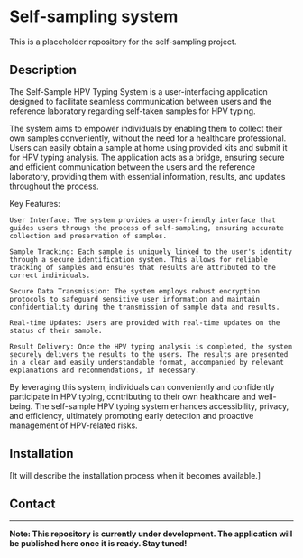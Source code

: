 # Self-sampling system

This is a placeholder repository for the self-sampling project.

## Description

The Self-Sample HPV Typing System is a user-interfacing application designed to facilitate seamless communication between users and the reference laboratory regarding self-taken samples for HPV typing.

The system aims to empower individuals by enabling them to collect their own samples conveniently, without the need for a healthcare professional. Users can easily obtain a sample at home using provided kits and submit it for HPV typing analysis. The application acts as a bridge, ensuring secure and efficient communication between the users and the reference laboratory, providing them with essential information, results, and updates throughout the process.

Key Features:

    User Interface: The system provides a user-friendly interface that guides users through the process of self-sampling, ensuring accurate collection and preservation of samples.

    Sample Tracking: Each sample is uniquely linked to the user's identity through a secure identification system. This allows for reliable tracking of samples and ensures that results are attributed to the correct individuals.

    Secure Data Transmission: The system employs robust encryption protocols to safeguard sensitive user information and maintain confidentiality during the transmission of sample data and results.

    Real-time Updates: Users are provided with real-time updates on the status of their sample.

    Result Delivery: Once the HPV typing analysis is completed, the system securely delivers the results to the users. The results are presented in a clear and easily understandable format, accompanied by relevant explanations and recommendations, if necessary.

By leveraging this system, individuals can conveniently and confidently participate in HPV typing, contributing to their own healthcare and well-being. The self-sample HPV typing system enhances accessibility, privacy, and efficiency, ultimately promoting early detection and proactive management of HPV-related risks.

## Installation

[It will describe the installation process when it becomes available.]

## Contact


---

**Note: This repository is currently under development. The application will be published here once it is ready. Stay tuned!**
